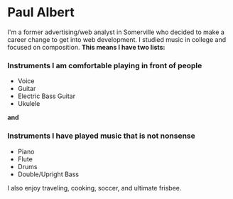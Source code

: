 # Paul Albert

I'm a former advertising/web analyst in Somerville who decided to make a career change to get into web development.  I studied music in college and focused on composition.  **This means I have two lists:**

### Instruments I am comfortable playing in front of people
* Voice
* Guitar
* Electric Bass Guitar
* Ukulele

**and**

### Instruments I have played music that is not nonsense
* Piano
* Flute
* Drums
* Double/Upright Bass

I also enjoy traveling, cooking, soccer, and ultimate frisbee.
